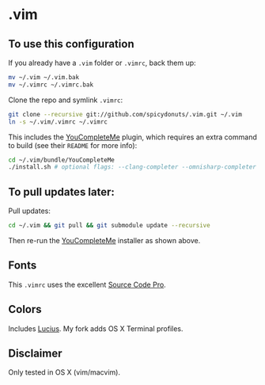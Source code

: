 .vim
====

To use this configuration
----

If you already have a `.vim` folder or `.vimrc`, back them up:
```sh
mv ~/.vim ~/.vim.bak
mv ~/.vimrc ~/.vimrc.bak
```

Clone the repo and symlink `.vimrc`:
```sh
git clone --recursive git://github.com/spicydonuts/.vim.git ~/.vim
ln -s ~/.vim/.vimrc ~/.vimrc
```

This includes the [YouCompleteMe](https://github.com/Valloric/YouCompleteMe) plugin, which requires an extra command to build (see their `README` for more info):
```sh
cd ~/.vim/bundle/YouCompleteMe
./install.sh # optional flags: --clang-completer --omnisharp-completer
```


To pull updates later:
----

Pull updates:
```sh
cd ~/.vim && git pull && git submodule update --recursive
```

Then re-run the [YouCompleteMe](https://github.com/Valloric/YouCompleteMe) installer as shown above.


Fonts
----

This `.vimrc` uses the excellent [Source Code Pro](http://adobe-fonts.github.io/source-code-pro/).


Colors
----

Includes [Lucius](https://github.com/spicydonuts/lucius).  My fork adds OS X Terminal profiles.


Disclaimer
----

Only tested in OS X (vim/macvim).
